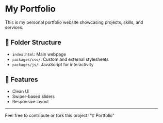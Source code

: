 # My Portfolio

This is my personal portfolio website showcasing projects, skills, and services.

## 📁 Folder Structure

- `index.html`: Main webpage
- `packages/css/`: Custom and external stylesheets
- `packages/js/`: JavaScript for interactivity

## 📌 Features

- Clean UI
- Swiper-based sliders
- Responsive layout

---

Feel free to contribute or fork this project!
"# Portfolio" 
